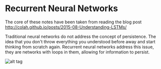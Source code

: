 # Recurrent Neural Networks

The core of these notes have been taken from reading the blog post http://colah.github.io/posts/2015-08-Understanding-LSTMs/

Traditional neural networks do not address the concept of persistence. The idea that you don't throw everything you understood
before away and start thinking from scratch again. Recurrent neural networks address this issue, they are networks with loops
in them, allowing for information to persist.

![alt tag](http://colah.github.io/posts/2015-08-Understanding-LSTMs/img/RNN-rolled.png?w=100&h=100)

